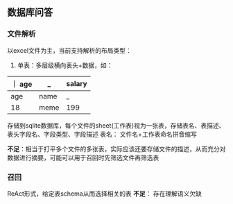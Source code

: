 

## 数据库问答

### 文件解析

以excel文件为主，当前支持解析的布局类型：
1. 单表：多层级横向表头+数据，如：

｜ age | _ | salary |
| --- |--- |--------|
| age | name | _      |
| 18 | meme | 199    |


存储到sqlite数据库，每个文件的sheet(工作表)视为一张表，存储表名、表描述、表头字段名、字段类型、字段描述
表名： 文件名+工作表命名拼音缩写

**不足**：相当于打平多个文件的多张表，实际应该还要存储文件的描述，从而充分对数据进行摘要，可能可以用于召回时先筛选文件再筛选表

### 召回

ReAct形式，给定表schema从而选择相关的表
**不足**： 存在理解语义欠缺